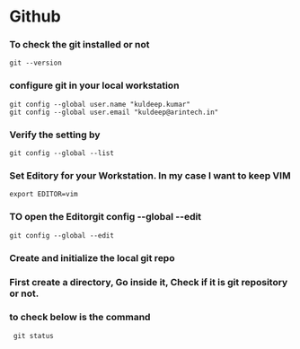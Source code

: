 # Github

### To check the git installed or not 

```
git --version
```
### configure git in your local workstation 
```
git config --global user.name "kuldeep.kumar"
git config --global user.email "kuldeep@arintech.in"
```

### Verify the setting by 
```
git config --global --list
```

### Set Editory for your Workstation. In my case I want to keep VIM
```
export EDITOR=vim
```

### TO open the Editorgit config --global --edit 

```
git config --global --edit
```
### Create and initialize the local git repo

### First create a directory, Go inside it, Check if it is git repository or not.
### to check below is the command
``` git status```    

